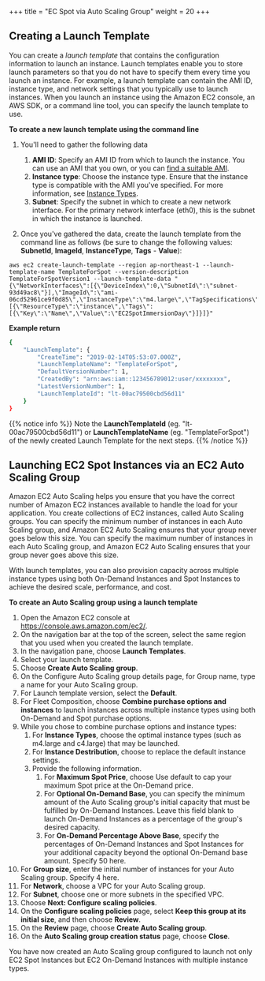 +++
title = "EC Spot via Auto Scaling Group"
weight = 20
+++

## Creating a Launch Template 

You can create a *launch template* that contains the configuration
information to launch an instance. Launch templates enable you to store
launch parameters so that you do not have to specify them every time you
launch an instance. For example, a launch template can contain the AMI
ID, instance type, and network settings that you typically use to launch
instances. When you launch an instance using the Amazon EC2 console, an
AWS SDK, or a command line tool, you can specify the launch template to
use.

**To create a new launch template using the command line**

1. You'll need to gather the following data
    1. **AMI ID**: Specify an AMI ID from which to launch the instance.
        You can use an AMI that you own, or you can [find a suitable
        AMI](https://docs.aws.amazon.com/AWSEC2/latest/UserGuide/finding-an-ami.html).
    2. **Instance type**: Choose the instance type. Ensure that the
        instance type is compatible with the AMI you've specified. For
        more information, see [Instance
        Types](https://docs.aws.amazon.com/AWSEC2/latest/UserGuide/instance-types.html).
    3. **Subnet**: Specify the subnet in which to create a new network
        interface. For the primary network interface (eth0), this is the
        subnet in which the instance is launched.

2. Once you've gathered the data, create the launch template from the
    command line as follows (be sure to change the following values: **SubnetId**,
    **ImageId**, **InstanceType**, **Tags** - **Value**):


```
aws ec2 create-launch-template --region ap-northeast-1 --launch-template-name TemplateForSpot --version-description TemplateForSpotVersion1 --launch-template-data "{\"NetworkInterfaces\":[{\"DeviceIndex\":0,\"SubnetId\":\"subnet-93d49ac8\"}],\"ImageId\":\"ami-06cd52961ce9f0d85\",\"InstanceType\":\"m4.large\",\"TagSpecifications\":[{\"ResourceType\":\"instance\",\"Tags\":[{\"Key\":\"Name\",\"Value\":\"EC2SpotImmersionDay\"}]}]}"
```

**Example return**

```bash
{
    "LaunchTemplate": {
        "CreateTime": "2019-02-14T05:53:07.000Z",
        "LaunchTemplateName": "TemplateForSpot",
        "DefaultVersionNumber": 1,
        "CreatedBy": "arn:aws:iam::123456789012:user/xxxxxxxx",
        "LatestVersionNumber": 1,
        "LaunchTemplateId": "lt-00ac79500cbd56d11"
    }
}
```

{{% notice info %}}
Note the **LaunchTemplateId** (eg. "lt-00ac79500cbd56d11") or
**LaunchTemplateName** (eg. "TemplateForSpot") of the newly created 
Launch Template for the next steps.
{{% /notice %}}

## Launching EC2 Spot Instances via an EC2 Auto Scaling Group

Amazon EC2 Auto Scaling helps you ensure that you have the correct number of Amazon EC2 instances available to handle the load for your application.  You create collections of EC2 instances, called Auto Scaling groups.  You can specify the minimum number of instances in each Auto Scaling group, and Amazon EC2 Auto Scaling ensures that your group never goes below this size. You can specify the maximum number of instances in each Auto Scaling group, and Amazon EC2 Auto Scaling ensures that your group never goes above this size.

With launch templates, you can also provision capacity across multiple instance types using both On-Demand Instances and Spot Instances to achieve the desired scale, performance, and cost.

 **To create an Auto Scaling group using a launch template**

1. Open the Amazon EC2 console at <https://console.aws.amazon.com/ec2/>.
2. On the navigation bar at the top of the screen, select the same region that you used when you created the launch template.
3. In the navigation pane, choose **Launch Templates**.
4. Select your launch template.
4. Choose **Create Auto Scaling group**.
6. On the Configure Auto Scaling group details page, for Group name, type a name for your Auto Scaling group. 
7. For Launch template version, select the **Default**.
8. For Fleet Composition, choose **Combine purchase options and instances** to launch instances across multiple instance types using both On-Demand and Spot purchase options. 
9. While you chose to combine purchase options and instance types:
    1. For **Instance Types**, choose the optimal instance types (such as m4.large and c4.large) that may be launched.
    2. For **Instance Destribution**, choose to replace the default instance settings.
    3. Provide the following information.
        1. For **Maximum Spot Price**, choose Use default to cap your maximum Spot price at the On-Demand price.
        2. For **Optional On-Demand Base**, you can specify the minimum amount of the Auto Scaling group's initial capacity that must be fulfilled by On-Demand Instances. Leave this field blank to launch On-Demand Instances as a percentage of the group's desired capacity.
        3. For **On-Demand Percentage Above Base**, specify the percentages of On-Demand Instances and Spot Instances for your additional capacity beyond the optional On-Demand base amount. Specify 50 here.
4.  For **Group size**, enter the initial number of instances for your Auto Scaling group. Specify 4 here.
5.  For **Network**, choose a VPC for your Auto Scaling group. 
5.  For **Subnet**, choose one or more subnets in the specified VPC.
6.  Choose **Next: Configure scaling policies**.
7.  On the **Configure scaling policies** page, select **Keep this group at its initial size**, and then choose **Review**.
8.  On the **Review** page, choose **Create Auto Scaling group**.
1.  On the **Auto Scaling group creation status** page, choose **Close**.

You have now created an Auto Scaling group configured to launch not only EC2 Spot Instances but EC2 On-Demand Instances with multiple instance types.